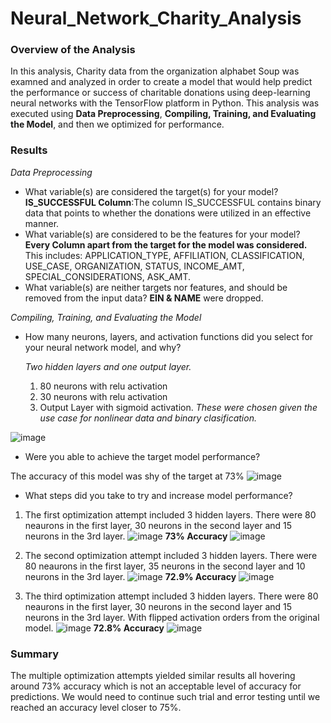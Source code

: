 # Neural_Network_Charity_Analysis

### Overview of the Analysis 

In this analysis, Charity data from the organization alphabet Soup was examned and analyzed in order to create a model that would help predict the performance or success of charitable donations using deep-learning neural networks with the TensorFlow platform in Python. This analysis was executed using **Data Preprocessing**, **Compiling, Training, and Evaluating the Model**, and then we optimized for performance.

### Results 

*Data Preprocessing*
 * What variable(s) are considered the target(s) for your model?
        **IS_SUCCESSFUL Column**:The column IS_SUCCESSFUL contains binary data that points to whether the donations were utilized in an effective manner.
 * What variable(s) are considered to be the features for your model?
        **Every Column apart from the target for the model was considered.** This includes: APPLICATION_TYPE, AFFILIATION, CLASSIFICATION, USE_CASE, ORGANIZATION, STATUS, INCOME_AMT, SPECIAL_CONSIDERATIONS, ASK_AMT.
 * What variable(s) are neither targets nor features, and should be removed from the input data?
        **EIN & NAME** were dropped.

*Compiling, Training, and Evaluating the Model*
 * How many neurons, layers, and activation functions did you select for your neural network model, and why?


    *Two hidden layers and one output layer.*
    1. 80 neurons with relu activation
    2. 30 neurons with relu activation
    3. Output Layer with sigmoid activation.
    *These were chosen given the use case for nonlinear data and binary clasification.*

![image](https://user-images.githubusercontent.com/89872154/152696727-bf52f9f0-f3a2-4afb-a778-2c151ff3f9c5.png)

 * Were you able to achieve the target model performance?

The accuracy of this model was shy of the target at 73%
![image](https://user-images.githubusercontent.com/89872154/152696696-7bd2e0fc-f958-4bcc-8dbc-2f3616ab642e.png)

 * What steps did you take to try and increase model performance?
1. The first optimization attempt included 3 hidden layers. There were 80 neaurons in the first layer, 30 neurons in the second layer and 15 neurons in the 3rd layer.
![image](https://user-images.githubusercontent.com/89872154/152696872-ae24e3ef-1936-4f50-b42b-f6fbfb6b2fbd.png)
**73% Accuracy**
![image](https://user-images.githubusercontent.com/89872154/152697689-1b13066b-f7f8-4875-9806-daa1fd6d7919.png)


2. The second optimization attempt included 3 hidden layers. There were 80 neaurons in the first layer, 35 neurons in the second layer and 10 neurons in the 3rd layer.
![image](https://user-images.githubusercontent.com/89872154/152697025-a4b772bb-21f5-4369-ba86-f0f90c84468a.png)
**72.9% Accuracy**
![image](https://user-images.githubusercontent.com/89872154/152697773-b25ce27c-a9bc-4286-b9ea-75e2eaf68746.png)


3. The third optimization attempt included 3 hidden layers. There were 80 neaurons in the first layer, 30 neurons in the second layer and 15 neurons in the 3rd layer. With flipped activation orders from the original model. 
![image](https://user-images.githubusercontent.com/89872154/152697367-73efac23-7cca-4541-ae89-c9b3ce72759e.png)
**72.8% Accuracy**
![image](https://user-images.githubusercontent.com/89872154/152697794-bc23fb1c-b769-4135-bfe3-b0ec4668a27c.png)

### Summary
The multiple optimization attempts yielded similar results all hovering around 73% accuracy which is not an acceptable level of accuracy for predictions. We would need to continue such trial and error testing until we reached an accuracy level closer to 75%. 
